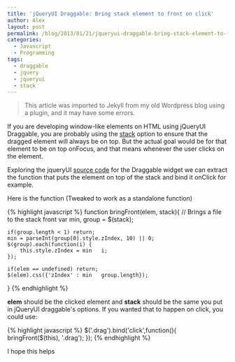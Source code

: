 ```yaml
---
title: 'jQueryUI Draggable: Bring stack element to front on click'
author: Alex
layout: post
permalink: /blog/2013/01/21/jqueryui-draggable-bring-stack-element-to-front-on-click/
categories:
  - Javascript
  - Programming
tags:
  - draggable
  - jquery
  - jqueryui
  - stack
--- 
```


> This article was imported to Jekyll from my old Wordpress blog using a plugin, and it may have some errors.

If you are developing window-like elements on HTML using jQueryUI Draggable, you are probably using the [stack][1] option to ensure that the dragged element will always be on top. But the actual goal would be for that element to be on top onFocus, and that means whenever the user clicks on the element.

 [1]: http://api.jqueryui.com/draggable/#option-stack

Exploring the jqueryUI [source code][2] for the Draggable widget we can extract the function that puts the element on top of the stack and bind it onClick for example.

 [2]: https://github.com/jquery/jquery-ui/blob/master/ui/jquery.ui.draggable.js

Here is the function (Tweaked to work as a standalone function)

{% highlight javascript %}
function bringFront(elem, stack){
	// Brings a file to the stack front
	var min, group = $(stack);
	
	if(group.length < 1) return;
	min = parseInt(group[0].style.zIndex, 10) || 0;
	$(group).each(function(i) {
		this.style.zIndex = min   i;
	});
	
	if(elem == undefined) return;
	$(elem).css({'zIndex' : min   group.length});
}
{% endhighlight %}

**elem** should be the clicked element and **stack** should be the same you put in jQueryUI draggable's options. If you wanted that to happen on click, you could use:

{% highlight javascript %}
$('.drag').bind('click',function(){ bringFront($(this), '.drag'); });
{% endhighlight %}

I hope this helps